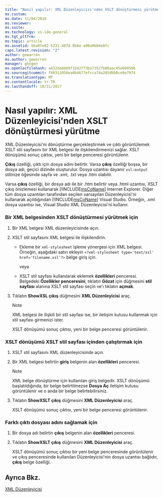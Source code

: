 ```yaml
---
title: "Nasıl yapılır: XML Düzenleyicisi'nden XSLT dönüştürmesi yürütme | Microsoft Docs"
ms.custom: 
ms.date: 11/04/2016
ms.reviewer: 
ms.suite: 
ms.technology: vs-ide-general
ms.tgt_pltfrm: 
ms.topic: article
ms.assetid: 56a0fe82-5231-487d-8b6e-a08a9b04e0fc
caps.latest.revision: "2"
author: gewarren
ms.author: gewarren
manager: ghogen
ms.openlocfilehash: a432dabb09f3242ff3ba73527b86aac45e609588
ms.sourcegitcommit: f40311056ea0b4677efcca74a285dbb0ce0e7974
ms.translationtype: MT
ms.contentlocale: tr-TR
ms.lasthandoff: 10/31/2017
---
```

# <a name="how-to-execute-an-xslt-transformation-from-the-xml-editor"></a>Nasıl yapılır: XML Düzenleyicisi'nden XSLT dönüştürmesi yürütme
XML Düzenleyicisi'ni dönüştürme gerçekleştirmek ve çıktı görüntülemek XSLT stil sayfasını bir XML belgesi ile ilişkilendirmenizi sağlar. XSLT dönüşümü sonuç çıktısı, yeni bir belge penceresi görüntülenir.  
  
 **Çıkış** özelliği, çıktı için dosya adını belirtir. Varsa **çıkış** özelliği boşsa, bir dosya adı, geçici dizinde oluşturulur. Dosya uzantısı dayanır `xsl:output` stilinize öğesinde sayfa ve .xml, .txt veya .htm olabilir.  
  
 Varsa **çıkış** özelliği, bir dosya adı ile bir .htm belirtir veya .html uzantısı, XSLT çıkış önizlemesi kullanarak [!INCLUDE[msCoName](../xml-tools/includes/msconame_md.md)] Internet Explorer. Diğer tüm dosya uzantıları tarafından seçilen varsayılan Düzenleyicisi'ni kullanarak açıldığından [!INCLUDE[msCoName](../xml-tools/includes/msconame_md.md)] Visual Studio. Örneğin, .xml dosya uzantısı ise, Visual Studio XML Düzenleyicisi'ni kullanır.  
  
### <a name="to-execute-an-xslt-transformation-from-an-xml-document"></a>Bir XML belgesinden XSLT dönüştürmesi yürütmek için  
  
1.  Bir XML belgesi XML düzenleyicisinde açın.  
  
2.  XSLT stil sayfasını XML belgesi ile ilişkilendirin.  
  
    -   Ekleme bir `xml-stylesheet` işleme yönergesi için XML belgesi. Örneğin, aşağıdaki satırı ekleyin `<?xml-stylesheet type='text/xsl' href='filename.xsl'?>` belge giriş için.  
  
         veya  
  
    -   XSLT stil sayfası kullanılarak eklemek **özellikleri** penceresi. Belgedeki **Özellikler penceresini**, tıklatın **Gözat** için düğmesini **stil sayfası** alanına XSLT stil sayfası seçin ve'ı tıklatın **açmak**.  
  
3.  Tıklatın **ShowXSL çıkış** düğmesini **XML Düzenleyicisi** araç.  
  
    > [!NOTE]
    >  XML belgesi ile ilişkili bir stil sayfası ise, bir iletişim kutusu kullanmak için stil sayfası girmenizi ister.  
    >   
    >  XSLT dönüşümü sonuç çıktısı, yeni bir belge penceresi görüntülenir.  
  
### <a name="to-execute-an-xslt-transformation-from-an-xslt-style-sheet"></a>XSLT dönüşümü XSLT stil sayfası içinden çalıştırmak için  
  
1.  XSLT stil sayfasını XML düzenleyicisinde açın.  
  
2.  Bir XML belgesi belirtin **giriş** belgenin alan **özellikleri** penceresi.  
  
    > [!NOTE]
    >  XML belge dönüştürme için kullanılan giriş belgedir. XSLT dönüşümü başlatıldığında, bir belge belirtilmezse **Dosya Aç** iletişim kutusu görüntülenir ve o anda bir belge belirtebilirsiniz.  
  
3.  Tıklatın **ShowXSLT çıkış** düğmesini **XML Düzenleyicisi** araç.  
  
     XSLT dönüşümü sonuç çıktısı, yeni bir belge penceresi görüntülenir.  
  
### <a name="to-provide-a-different-output-file-name"></a>Farklı çıktı dosyası adını sağlamak için  
  
1.  Bir dosya adı belirtin **çıkış** belgenin alan **özellikleri** penceresi.  
  
2.  Tıklatın **ShowXSLT çıkış** düğmesini **XML Düzenleyicisi** araç.  
  
     XSLT dönüşümü sonuç çıktısı bir yeni belge penceresinde görüntülenir ve çıkış penceresinde kullanılan Düzenleyicisi'nin dosya uzantısı bağlıdır, **çıkış** belge özelliği.  
  
## <a name="see-also"></a>Ayrıca Bkz.  
 [XML Düzenleyicisi](../xml-tools/xml-editor.md)